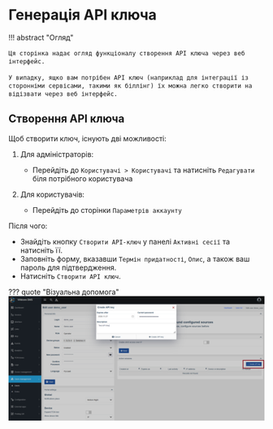 # Генерація API ключа

!!! abstract "Огляд"

    Ця сторінка надає огляд функціоналу створення API ключа через веб інтерфейс.

    У випадку, ящко вам потрібен API ключ (наприклад для інтеграції із сторонніми сервісами, такими як біллінг) їх можна легко створити на відізвати через веб інтерфейс.


## Створення API ключа
Щоб створити ключ, існують дві можливості:

1. Для адміністраторів:
    - Перейдіть до `Користувачі > Користувачі` та натисніть `Редагувати` біля потрібного користувача
      

2. Для користувачів:

    - Перейдіть до сторінки `Параметрів аккаунту`

Після чого:

- Знайдіть кнопку `Створити API-ключ` у панелі `Активні сесії` та натисніть її.
- Заповніть форму, вказавши `Термін придатності`, `Опис`, а також ваш пароль для підтвердження.
- Натисніть `Створити API ключ`.

??? quote "Візуальна допомога"
    ![](./assets/api-key-generation.png)